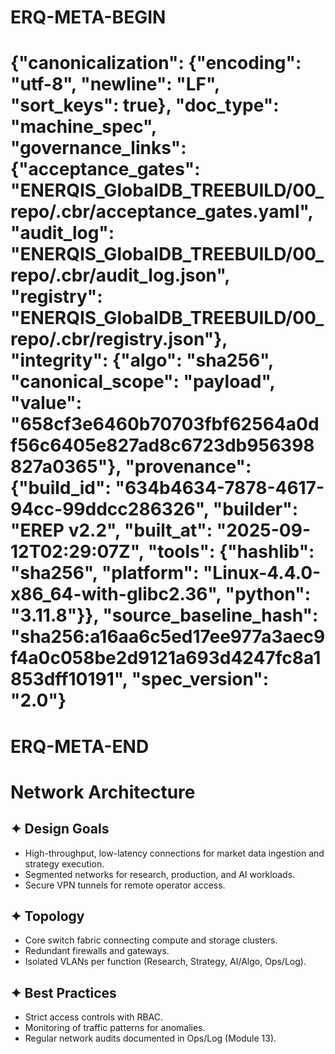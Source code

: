 # ERQ-META-BEGIN
# {"canonicalization": {"encoding": "utf-8", "newline": "LF", "sort_keys": true}, "doc_type": "machine_spec", "governance_links": {"acceptance_gates": "ENERQIS_GlobalDB_TREEBUILD/00_repo/.cbr/acceptance_gates.yaml", "audit_log": "ENERQIS_GlobalDB_TREEBUILD/00_repo/.cbr/audit_log.json", "registry": "ENERQIS_GlobalDB_TREEBUILD/00_repo/.cbr/registry.json"}, "integrity": {"algo": "sha256", "canonical_scope": "payload", "value": "658cf3e6460b70703fbf62564a0df56c6405e827ad8c6723db956398827a0365"}, "provenance": {"build_id": "634b4634-7878-4617-94cc-99ddcc286326", "builder": "EREP v2.2", "built_at": "2025-09-12T02:29:07Z", "tools": {"hashlib": "sha256", "platform": "Linux-4.4.0-x86_64-with-glibc2.36", "python": "3.11.8"}}, "source_baseline_hash": "sha256:a16aa6c5ed17ee977a3aec9f4a0c058be2d9121a693d4247fc8a1853dff10191", "spec_version": "2.0"}
# ERQ-META-END
# Network Architecture

## ✦ Design Goals
- High-throughput, low-latency connections for market data ingestion and strategy execution.
- Segmented networks for research, production, and AI workloads.
- Secure VPN tunnels for remote operator access.

## ✦ Topology
- Core switch fabric connecting compute and storage clusters.
- Redundant firewalls and gateways.
- Isolated VLANs per function (Research, Strategy, AI/Algo, Ops/Log).

## ✦ Best Practices
- Strict access controls with RBAC.
- Monitoring of traffic patterns for anomalies.
- Regular network audits documented in Ops/Log (Module 13).
